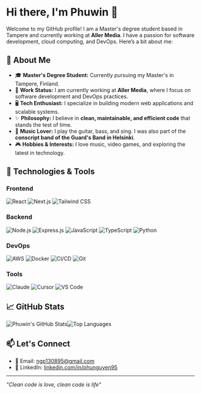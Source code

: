 # Hi there, I'm Phuwin 👋

Welcome to my GitHub profile! I am a Master's degree student based in Tampere and currently working at **Aller Media**. I have a passion for software development, cloud computing, and DevOps. Here’s a bit about me:

## 🚀 About Me
- 🎓 **Master's Degree Student:** Currently pursuing my Master's in Tampere, Finland.
- 💼 **Work Status:** I am currently working at **Aller Media**, where I focus on software development and DevOps practices.
- 🖥️ **Tech Enthusiast:** I specialize in building modern web applications and scalable systems.
- ✨ **Philosophy:** I believe in **clean, maintainable, and efficient code** that stands the test of time.
- 🎸 **Music Lover:** I play the guitar, bass, and sing. I was also part of the **conscript band of the Guard's Band in Helsinki**.
- 🎮 **Hobbies & Interests:** I love music, video games, and exploring the latest in technology.

## 🔧 Technologies & Tools
### Frontend
<p align="left">
  <img src="https://img.shields.io/badge/React-61DAFB?style=for-the-badge&logo=react&logoColor=white" alt="React">
  <img src="https://img.shields.io/badge/Next.js-000000?style=for-the-badge&logo=nextdotjs&logoColor=white" alt="Next.js">
  <img src="https://img.shields.io/badge/Tailwind%20CSS-38B2AC?style=for-the-badge&logo=tailwind-css&logoColor=white" alt="Tailwind CSS">
</p>

### Backend
<p align="left">
  <img src="https://img.shields.io/badge/Node.js-339933?style=for-the-badge&logo=nodedotjs&logoColor=white" alt="Node.js">
  <img src="https://img.shields.io/badge/Express.js-000000?style=for-the-badge&logo=express&logoColor=white" alt="Express.js">
  <img src="https://img.shields.io/badge/JavaScript-F7DF1E?style=for-the-badge&logo=javascript&logoColor=black" alt="JavaScript">
  <img src="https://img.shields.io/badge/TypeScript-3178C6?style=for-the-badge&logo=typescript&logoColor=white" alt="TypeScript">
  <img src="https://img.shields.io/badge/Python-3776AB?style=for-the-badge&logo=python&logoColor=white" alt="Python">
</p>

### DevOps
<p align="left">
  <img src="https://img.shields.io/badge/AWS-232F3E?style=for-the-badge&logo=amazon-aws&logoColor=white" alt="AWS">
  <img src="https://img.shields.io/badge/Docker-2496ED?style=for-the-badge&logo=docker&logoColor=white" alt="Docker">
  <img src="https://img.shields.io/badge/CI%2FCD-007ACC?style=for-the-badge&logo=azure-pipelines&logoColor=white" alt="CI/CD">
  <img src="https://img.shields.io/badge/Git-F05032?style=for-the-badge&logo=git&logoColor=white" alt="Git">
</p>

### Tools
<p align="left">
  <img src="https://img.shields.io/badge/Claude-FFB900?style=for-the-badge&logo=openai&logoColor=white" alt="Claude">
  <img src="https://img.shields.io/badge/Cursor-0096FF?style=for-the-badge&logo=cursor&logoColor=white" alt="Cursor">
  <img src="https://img.shields.io/badge/Visual%20Studio%20Code-0078D7?style=for-the-badge&logo=visual-studio-code&logoColor=white" alt="VS Code">
</p>

## 📈 GitHub Stats
![Phuwin's GitHub Stats](https://github-readme-stats.vercel.app/api?username=phuwin&show_icons=true&theme=date_night&rank_icon=github)![Top Languages](https://github-readme-stats.vercel.app/api/top-langs/?username=phuwin&layout=compact&theme=date_night)

## 📫 Let's Connect
- 📧 Email: [ngp130895@gmail.com](mailto:ngp130895@gmail.com)
- 💼 LinkedIn: [linkedin.com/in/phunguyen95](https://linkedin.com/in/phunguyen95)

---

*"Clean code is love, clean code is life"*